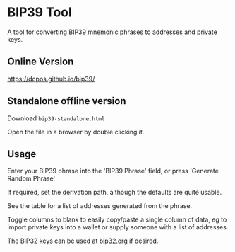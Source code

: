 # BIP39 Tool

A tool for converting BIP39 mnemonic phrases to addresses and private keys.

## Online Version

https://dcpos.github.io/bip39/

## Standalone offline version

Download `bip39-standalone.html`

Open the file in a browser by double clicking it.

## Usage

Enter your BIP39 phrase into the 'BIP39 Phrase' field, or press
'Generate Random Phrase'

If required, set the derivation path, although the defaults are quite usable.

See the table for a list of addresses generated from the phrase.

Toggle columns to blank to easily copy/paste a single column of data, eg to
import private keys into a wallet or supply someone with a list of addresses.

The BIP32 keys can be used at [bip32.org](https://bip32.org) if desired.

